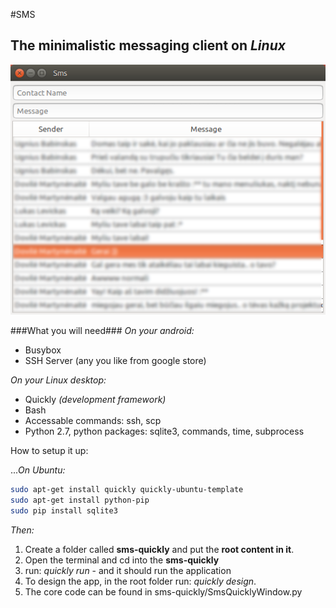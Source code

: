 #SMS
## The minimalistic messaging client on *Linux*

![Alt text](1.png?raw=true "ScreenShot")

###What you will need###
*On your android:*
- Busybox
- SSH Server (any you like from google store)

*On your Linux desktop:*
- Quickly *(development framework)*
- Bash
- Accessable commands: ssh, scp
- Python 2.7, python packages: sqlite3, commands, time, subprocess

How to setup it up:

...*On Ubuntu:*

```bash
sudo apt-get install quickly quickly-ubuntu-template
sudo apt-get install python-pip
sudo pip install sqlite3
```

*Then:*


1. Create a folder called **sms-quickly** and put the **root content in it**.
2. Open the terminal and cd into the **sms-quickly**
3. run: *quickly run* - and it should run the application
4. To design the app, in the root folder run: *quickly design*.
5. The core code can be found in sms-quickly/SmsQuicklyWindow.py